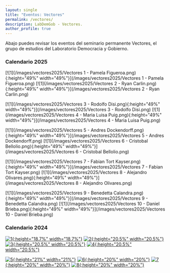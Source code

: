 ```yaml
---
layout: single
title: "Eventos: Vectores"
permalink: /vectores/
description: LabDemGob - Vectores.
author_profile: true
---
```



Abajo puedes revisar los eventos del seminario permanente Vectores, el grupo de estudios del Laboratorio Democracia y Gobierno.


### Calendario 2025

[![1](/images/vectores2025/Vectores 1 - Pamela Figueroa.png){:height="49%" width="49%"}](/images/vectores2025/Vectores 1 - Pamela Figueroa.png)  [![1](/images/vectores2025/Vectores 2 - Ryan Carlin.png){:height="49%" width="49%"}](/images/vectores2025/Vectores 2 - Ryan Carlin.png) 

[![1](/images/vectores2025/Vectores 3 - Rodolfo Disi.png){:height="49%" width="49%"}](/images/vectores2025/Vectores 3 - Rodolfo Disi.png)  [![1](/images/vectores2025/Vectores 4 - Maria Luisa Puig.png){:height="49%" width="49%"}](/images/vectores2025/Vectores 4 - Maria Luisa Puig.png) 

[![1](/images/vectores2025/Vectores 5 - Andres Dockendorff.png){:height="49%" width="49%"}](/images/vectores2025/Vectores 5 - Andres Dockendorff.png)  [![1](/images/vectores2025/Vectores 6 - Cristobal Bellolio.png){:height="49%" width="49%"}](/images/vectores2025/Vectores 6 - Cristobal Bellolio.png) 

[![1](/images/vectores2025/Vectores 7 - Fabian Tort Kayser.png){:height="49%" width="49%"}](/images/vectores2025/Vectores 7 - Fabian Tort Kayser.png)  [![1](/images/vectores2025/Vectores 8 - Alejandro Olivares.png){:height="49%" width="49%"}](/images/vectores2025/Vectores 8 - Alejandro Olivares.png) 

[![1](/images/vectores2025/Vectores 9 - Benedetta Calandra.png){:height="49%" width="49%"}](/images/vectores2025/Vectores 9 - Benedetta Calandra.png)  [![1](/images/vectores2025/Vectores 10 - Daniel Brieba.png){:height="49%" width="49%"}](/images/vectores2025/Vectores 10 - Daniel Brieba.png) 



### Calendario 2024

[![1](/vectores/2024-01.png){:height="18.7%" width="18.7%"}](/vectores/2024-01.png) [![2](/vectores/20240508.png){:height="20.5%" width="20.5%"}](/vectores/20240508.png) [![3](/vectores/20240529.png){:height="20.5%" width="20.5%"}](/vectores/20240529.png) [![4](/vectores/20240605.png){:height="20.5%" width="20.5%"}](/vectores/20240605.png)

[![5](/vectores/20240612.png){:height="21%" width="21%"}](/vectores/20240612.png) [![6](/vectores/20240627.png){:height="20%" width="20%"}](/vectores/20240627.png) [![7](/vectores/20240703.png){:height="20%" width="20%"}](/vectores/20240703.png) [![8](/vectores/20240711.png){:height="20%" width="20%"}](/vectores/20240711.png)
